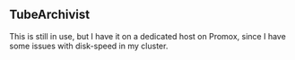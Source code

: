 ## TubeArchivist

This is still in use, but I have it on a dedicated host on Promox, since I have some issues with disk-speed in my cluster.
